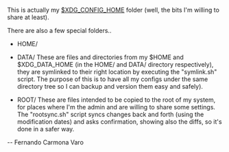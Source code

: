 
This is actually my [$XDG_CONFIG_HOME](http://standards.freedesktop.org/basedir-spec/basedir-spec-latest.html#basics) folder (well, the bits I'm willing to share at least).

There are also a few special folders..

+ HOME/
+ DATA/
These are files and directories from my $HOME and $XDG_DATA_HOME (in the HOME/ and DATA/ directory respectively), they are symlinked to their right location by executing the "symlink.sh" script. The purpose of this is to have all my configs under the same directory tree so I can backup and version them easy and safely).

+ ROOT/
These are files intended to be copied to the root of my system, for places where I'm the admin and are willing to share some settings. The "rootsync.sh" script syncs changes back and forth (using the modification dates) and asks confirmation, showing also the diffs, so it's done in a safer way.

--
Fernando Carmona Varo
